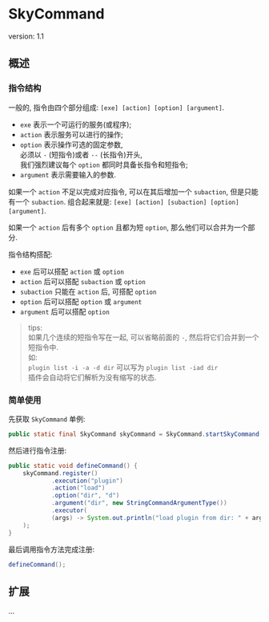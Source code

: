 # SkyCommand
version: 1.1  

## 概述
### 指令结构
一般的, 指令由四个部分组成: `[exe] [action] [option] [argument]`. 
- `exe` 表示一个可运行的服务(或程序);  
- `action` 表示服务可以进行的操作;  
- `option` 表示操作可选的固定参数,  
  必须以 `-` (短指令)或者 `--` (长指令)开头,  
  我们强烈建议每个 `option` 都同时具备长指令和短指令;  
- `argument` 表示需要输入的参数.  

如果一个 `action` 不足以完成对应指令, 可以在其后增加一个 `subaction`, 但是只能有一个 `subaction`. 组合起来就是: `[exe] [action] [subaction] [option] [argument]`.  

如果一个 `action` 后有多个 `option` 且都为短 `option`, 那么他们可以合并为一个部分.  

指令结构搭配:  
- `exe` 后可以搭配 `action` 或 `option`
- `action` 后可以搭配 `subaction` 或 `option`
- `subaction` 只能在 `action` 后, 可搭配 `option`
- `option` 后可以搭配 `option` 或 `argument`
- `argument` 后可以搭配 `option`

> tips:  
> 如果几个连续的短指令写在一起, 可以省略前面的 `-`, 然后将它们合并到一个短指令中.  
> 如:  
> `plugin list -i -a -d dir` 可以写为 `plugin list -iad dir`  
> 插件会自动将它们解析为没有缩写的状态.

### 简单使用
先获取 `SkyCommand` 单例:  
```java
public static final SkyCommand skyCommand = SkyCommand.startSkyCommand();
```
然后进行指令注册:  
```java
public static void defineCommand() {
    skyCommand.register()
            .execution("plugin")
            .action("load")
            .option("dir", "d")
            .argument("dir", new StringCommandArgumentType())
            .executor(
            (args) -> System.out.println("load plugin from dir: " + args[0])
    );
}
```
最后调用指令方法完成注册:  
```java
defineCommand();
```

## 扩展
...